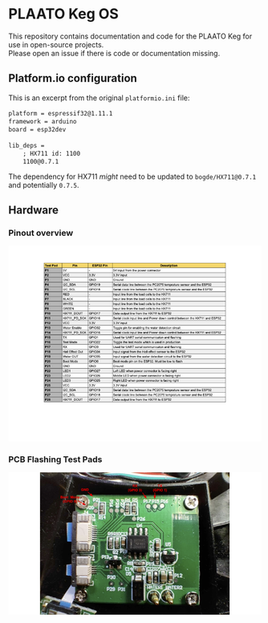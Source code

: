 # PLAATO Keg OS

This repository contains documentation and code for the PLAATO Keg for use in open-source projects.  
Please open an issue if there is code or documentation missing.

## Platform.io configuration

This is an excerpt from the original `platformio.ini` file:

```
platform = espressif32@1.11.1
framework = arduino
board = esp32dev

lib_deps =
    ; HX711 id: 1100
    1100@0.7.1
```

The dependency for HX711 _might_ need to be updated to `bogde/HX711@0.7.1` and potentially `0.7.5`.

## Hardware

### Pinout overview

![](docs/img/PLAATO%20Keg%20Pinout%20.png "Pinout overview for the PLAATO Keg")

### PCB Flashing Test Pads

![](docs/img/PLAATO%20Keg%20PCB%20Flashing%20Test%20Pads.png "The test pads used for flashing the PCB")
